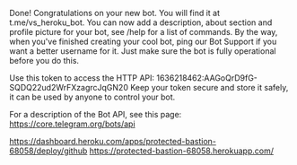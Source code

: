 Done! Congratulations on your new bot. You will find it at t.me/vs_heroku_bot. You can now add a description, about section and profile picture for your bot, see /help for a list of commands. By the way, when you've finished creating your cool bot, ping our Bot Support if you want a better username for it. Just make sure the bot is fully operational before you do this.

Use this token to access the HTTP API:
1636218462:AAGoQrD9fG-SQDQ22ud2WrFXzagrcJqGN20
Keep your token secure and store it safely, it can be used by anyone to control your bot.

For a description of the Bot API, see this page: https://core.telegram.org/bots/api

https://dashboard.heroku.com/apps/protected-bastion-68058/deploy/github
https://protected-bastion-68058.herokuapp.com/